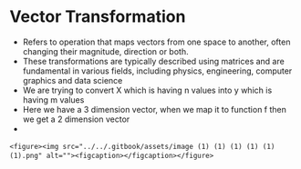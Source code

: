 # Vector Transformation

* Refers to operation that maps vectors from one space to another, often changing their magnitude, direction or both.
* These transformations are typically described using matrices and are fundamental in various fields, including physics, engineering, computer graphics and data science
* We are trying to convert X which is having n values into y which is having m values
* Here we have a 3 dimension vector, when we map it to function f then we get a 2 dimension vector
*

    <figure><img src="../../.gitbook/assets/image (1) (1) (1) (1) (1) (1).png" alt=""><figcaption></figcaption></figure>
